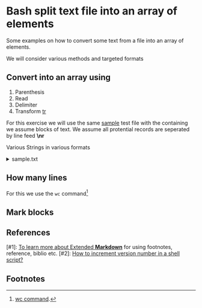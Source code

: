 # Bash split text file into an array of elements


Some examples on how to convert some text from a file into an array of elements.

We will consider various methods and targeted formats

## Convert into an array using
1. Parenthesis
1. Read
1. Delimiter
1. Transform [tr](https://linuxhint.com/bash_tr_command/)

For this exercise we will use the same [sample](sample.txt) test file
with the containing we assume blocks of text.
We assume all protential records are seperated by line feed __\nr__

Various Strings in various formats
<details>
<summary>sample.txt</summary>

```
Unorganised Address book
========== ========= =========== =========
Joe Bloggs 23 123 Pencil town, Georgia.
Jane doe, 34, Awkward pillar St., Paris
Paul John Paul, Vatican terrace	Via Ruel 	Rome.
========== ========= =========== =========

Sample items with various Directory paths
20M	/home/John/Development/GITHUB/Johnny/pizza/node_modules
12M	/home/John/Development/web/bootstrap1/node_modules
82M	/home/John/Development/web/11ty/01-base/node_modules
150M	/home/Jane/Development/web/my-test-package (0.1.2)/node_modules
125M	/home/John/Development/web/11ty/eleventy-sample/node_modules

A mixed table  
Date       Description       Price     tax     INstock
24.5.22    Bucket            $ 13.00    1.1      Y
19/5/2022  Brush             $3.00      0.78     Yes
25 May 21  Cloth             $0.99      0.18     Yes
23 June    Soap              $1         0.02     No

```
</div>
</details>


## How many lines

For this we use the ```wc``` command[^1]



## Mark blocks

## References
[#1]: [To learn more about Extended **Markdown**](https://wordpress.com/support/markdown-quick-reference/) for using footnotes, reference, biblio etc.
[#2]: [How to increment version number in a shell script?](https://stackoverflow.com/questions/8653126/how-to-increment-version-number-in-a-shell-script)

## Footnotes
[^1]: [wc command](https://linuxize.com/post/linux-wc-command/).
